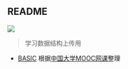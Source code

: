 ## README

![](http://progressed.io/bar/40?title=done)

> 学习数据结构上传用

- [BASIC](data.structure.md) 根据[中国大学MOOC网课](https://www.baidu.com/link?url=Mlxr5Q40POt9yUI4aEQjWaEFsJsuM7yfU24Qf8WkX_fhTlDKaskUdgac3O1a8f5LcOL4bcpHaX4kV60kCYDFto6ttTDdq0OsGmVzccLmn1i&wd=&eqid=dc1631760072cb5a000000035e36ab1d)整理